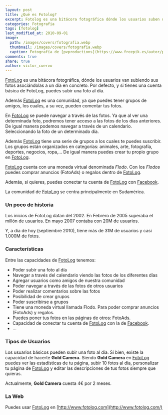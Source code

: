 ```yaml
---
layout: post
title: ¿Qué es Fotolog?
excerpt: Fotolog es una bitácora fotográfica dónde los usuarios suben una foro asociándola a un día en concreto.
categories: Fotografia
tags: [fotolog]
last_modified_at: 2010-09-01
image:
  path: /images/covers/fotografia.webp
  thumbnail: /images/covers/fotografia.webp
  caption: Fotografía de [pvproductions](https://www.freepik.es/autor/pvproductions)
comments: true
share: true
author: victor_cuervo
---
```


[FotoLog](http://www.fotolog.com/) es una bitácora fotográfica, dónde los usuarios van subiendo sus fotos asociándolas a un día en concreto. Por defecto, y si tienes una cuenta básica de FotoLog, puedes subir una foto al día.


Además [FotoLog](http://www.fotolog.com/) es una comunidad, ya que puedes tener grupos de amigos, los cuales, a su vez, pueden comentar tus fotos.


En [FotoLog](http://www.fotolog.com/) se puede navegar a través de las fotos. Ya que al ver una determinada foto, podremos tener acceso a las fotos de los días anteriores. De igual manera podemos navegar a través de un calendario. Seleccionando la foto de un determinado día.


Además [FotoLog](http://www.fotolog.com/) tiene una serie de grupos a los cuales te puedes suscribir. Los grupos están organizados en categorías: animales, arte, fotografía, deportes, negocios, ropa,… De igual manera puedes crear tu propio grupo en [FotoLog](http://www.fotolog.com/).


[FotoLog](http://www.fotolog.com/) cuenta con una moneda virtual denominada _Flodo_. Con los _Flodos_ puedes comprar anuncios (FotoAds) o regalos dentro de [FotoLog](http://www.fotolog.com/).


Además, si quieres, puedes conectar tu cuenta de [FotoLog](http://www.fotolog.com/) con [Facebook](https://www.ayudaenlaweb.com/redes-sociales/que-es-facebook/).


La comunidad de [FotoLog](http://www.fotolog.com/) se centra principalmente en Sudamérica.


### Un poco de historia


Los inicios de FotoLog datan del 2002. En Febrero de 2005 superaba el millón de usuarios. En mayo 2007 contaba con 20M de usuarios.


Y, a día de hoy (septiembre 2010), tiene más de 31M de usuarios y casi 1.000M de fotos.


### Características


Entre las capacidades de [FotoLog](http://www.fotolog.com/) tenemos:

- Poder subir una foto al día
- Navegar a través del calendario viendo las fotos de los diferentes días
- Agregar usuarios como amigos de nuestra comunidad
- Poder navegar a través de las fotos de otros usuarios
- Poder realizar comentarios sobre las fotos
- Posibilidad de crear grupos
- Poder suscribirse a grupos
- Tiene una moneda virtual llamada Flodo. Para poder comprar anuncios (FotoAds) y regalos.
- Puedes poner tus fotos en las páginas de otros: FotoAds.
- Capacidad de conectar tu cuenta de [FotoLog](http://www.fotolog.com/) con la de [Facebook](https://www.ayudaenlaweb.com/redes-sociales/que-es-facebook/).
- …

### Tipos de Usuarios


Los usuarios básicos pueden subir una foto al día. Si bien, existe la capacidad de hacerte **Gold Camera.** Siendo **Gold Camera** en [FotoLog](http://www.fotolog.com/) puedes ver las estadísticas de tu página, subir 10 fotos al día, personalizar tu página de [FotoLog](http://www.fotolog.com/) y editar las descripciones de tus fotos siempre que quieras.


Actualmente, **Gold Camera** cuesta 4€ por 2 meses.


### La Web


Puedes usar [FotoLog](http://www.fotolog.com/) en [http://www.fotolog.com](http://www.fotolog.com/)


